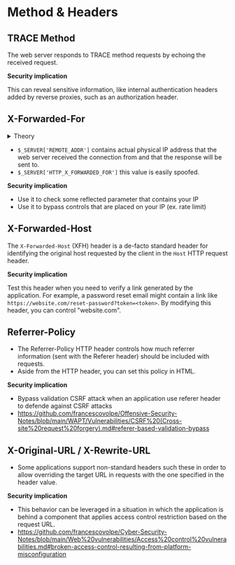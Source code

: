 # Method & Headers

## TRACE Method

The web server responds to TRACE method requests by echoing the received request.

**Security implication**

This can reveal sensitive information, like internal authentication headers added by reverse proxies, such as an authorization header.



## X-Forwarded-For

<details>

<summary>Theory</summary>

* This is a de-facto standard header for identifying the originating IP address of a client connecting to a web server through a proxy server.

<!---->

* The header is an HTTP multi-valued header, which means that it can have one or more values, each separated by a comma.

<!---->

* This header is not added by default

<!---->

* `X-Forwarded-For: 2001:DB8::6, 192.0.2.1` Let us consider an incoming TCP connection from 127.0.0.1. This implies that the client had IPv6 address 2001:DB8::6 when connecting to the first proxy, then that proxy used IPv4 to connect from 192.0.2.1 to the final proxy, which was running on localhost.

</details>

* `$_SERVER['REMOTE_ADDR']` contains actual physical IP address that the web server received the connection from and that the response will be sent to.
* `$_SERVER['HTTP_X_FORWARDED_FOR']` this value is easily spoofed.&#x20;

**Security implication**

* Use it to check some reflected parameter that contains your IP
* Use it to bypass controls that are placed on your IP (ex. rate limit)



## X-Forwarded-Host

The `X-Forwarded-Host` (XFH) header is a de-facto standard header for identifying the original host requested by the client in the `Host` HTTP request header.

**Security implication**

Test this header when you need to verify a link generated by the application. For example, a password reset email might contain a link like `https://website.com/reset-password?token=<token>`. By modifying this header, you can control "website.com".



## Referrer-Policy

* The Referrer-Policy HTTP header controls how much referrer information (sent with the Referer header) should be included with requests.
* Aside from the HTTP header, you can set this policy in HTML.

**Security implication**

* Bypass validation CSRF attack when an application use referer header to defende against CSRF attacks
* https://github.com/francescovolpe/Offensive-Security-Notes/blob/main/WAPT/Vulnerabilities/CSRF%20(Cross-site%20request%20forgery).md#referer-based-validation-bypass



## X-Original-URL / X-Rewrite-URL

* Some applications support non-standard headers such these in order to allow overriding the target URL in requests with the one specified in the header value.

**Security implication**

* This behavior can be leveraged in a situation in which the application is behind a component that applies access control restriction based on the request URL.
* https://github.com/francescovolpe/Cyber-Security-Notes/blob/main/Web%20vulnerabilities/Access%20control%20vulnerabilities.md#broken-access-control-resulting-from-platform-misconfiguration
